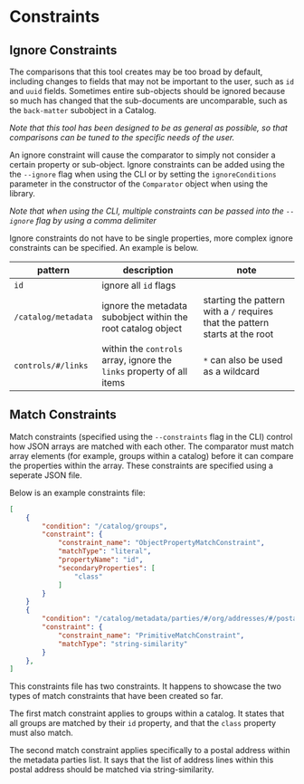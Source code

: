 # Constraints

## Ignore Constraints
The comparisons that this tool creates may be too broad by default, including changes to fields that may not be important to the user, such as `id` and `uuid` fields. Sometimes entire sub-objects should be ignored because so much has changed that the sub-documents are uncomparable, such as the `back-matter` subobject in a Catalog.

*Note that this tool has been designed to be as general as possible, so that comparisons can be tuned to the specific needs of the user.*

An ignore constraint will cause the comparator to simply not consider a certain property or sub-object. Ignore constraints can be added using the the `--ignore` flag when using the CLI or by setting the `ignoreConditions` parameter in the constructor of the `Comparator` object when using the library.

*Note that when using the CLI, multiple constraints can be passed into the `--ignore` flag by using a comma delimiter*

Ignore constraints do not have to be single properties, more complex ignore constraints can be specified. An example is below.

pattern | description | note
--------|-------------|--------
`id` | ignore all `id` flags |
`/catalog/metadata` | ignore the metadata subobject within the root catalog object | starting the pattern with a `/` requires that the pattern starts at the root
`controls/#/links` | within the `controls` array, ignore the `links` property of all items | `*` can also be used as a wildcard

## Match Constraints
Match constraints (specified using the `--constraints` flag in the CLI) control how JSON arrays are matched with each other. The comparator must match array elements (for example, groups within a catalog) before it can compare the properties within the array. These constraints are specified using a seperate JSON file.

Below is an example constraints file:
```json
[
    {
        "condition": "/catalog/groups",
        "constraint": {
            "constraint_name": "ObjectPropertyMatchConstraint",
            "matchType": "literal",
            "propertyName": "id",
            "secondaryProperties": [
                "class"
            ]
        }
    }
    {
        "condition": "/catalog/metadata/parties/#/org/addresses/#/postal-address",
        "constraint": {
            "constraint_name": "PrimitiveMatchConstraint",
            "matchType": "string-similarity"
        }
    },
]
```
This constraints file has two constraints. It happens to showcase the two types of match constraints that have been created so far.

The first match constraint applies to groups within a catalog. It states that all groups are matched by their `id` property, and that the `class` property must also match.

The second match constraint applies specifically to a postal address within the metadata parties list. It says that the list of address lines within this postal address should be matched via string-similarity.